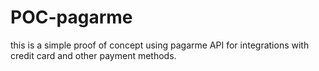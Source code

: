 # POC-pagarme

this is a simple proof of concept using pagarme API for integrations with credit card and other payment methods.
